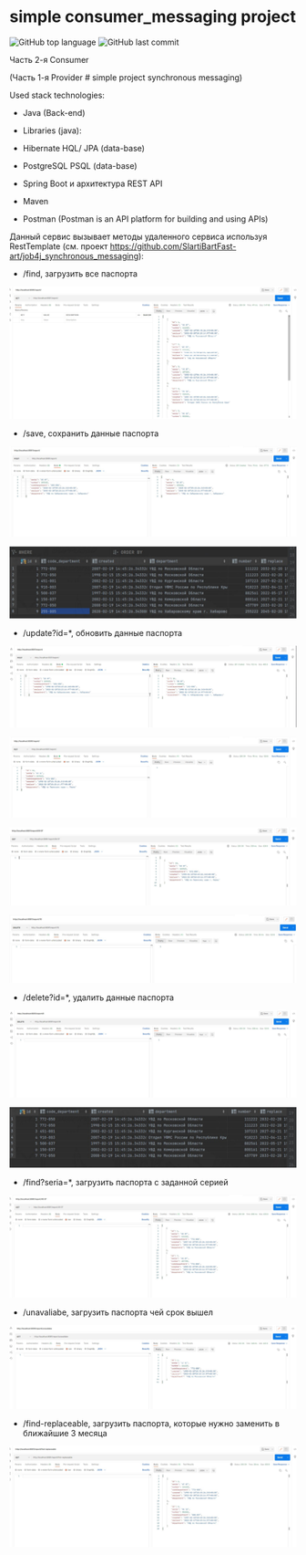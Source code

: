 # simple consumer_messaging project

![GitHub top language](https://img.shields.io/github/languages/top/SlartiBartFast-art/consumer_messaging?logo=java&logoColor=red)
![GitHub last commit](https://img.shields.io/github/last-commit/SlartiBartFast-art/consumer_messaging?logo=github)

Часть 2-я Consumer

(Часть 1-я Provider # simple project synchronous messaging)

Used stack technologies:

- Java (Back-end)

- Libraries (java):

- Hibernate HQL/ JPA (data-base)

- PostgreSQL PSQL (data-base)

- Spring Boot и архитектура REST API

- Maven

- Postman (Postman is an API platform for building and using APIs)

Данный сервис вызывает методы удаленного сервиса используя RestTemplate
(см. проект https://github.com/SlartiBartFast-art/job4j_synchronous_messaging):

- /find, загрузить все паспорта
  
![Image of Arch](https://github.com/SlartiBartFast-art/consumer_messaging/blob/master/image/Screenshot_1.jpg)

- /save, сохранить данные паспорта

![Image of Arch](https://github.com/SlartiBartFast-art/consumer_messaging/blob/master/image/Screenshot_2.jpg)

![Image of Arch](https://github.com/SlartiBartFast-art/consumer_messaging/blob/master/image/Screenshot_5.jpg)
  
- /update?id=*, обновить данные паспорта

![Image of Arch](https://github.com/SlartiBartFast-art/consumer_messaging/blob/master/image/Screenshot_11.jpg)

![Image of Arch](https://github.com/SlartiBartFast-art/consumer_messaging/blob/master/image/Screenshot_12.jpg)

![Image of Arch](https://github.com/SlartiBartFast-art/consumer_messaging/blob/master/image/Screenshot_13.jpg)

![Image of Arch](https://github.com/SlartiBartFast-art/consumer_messaging/blob/master/image/Screenshot_15.jpg)

- /delete?id=*, удалить данные паспорта

![Image of Arch](https://github.com/SlartiBartFast-art/consumer_messaging/blob/master/image/Screenshot_4.jpg)

![Image of Arch](https://github.com/SlartiBartFast-art/consumer_messaging/blob/master/image/Screenshot_6.jpg)

- /find?seria=*, загрузить паспорта с заданной серией

![Image of Arch](https://github.com/SlartiBartFast-art/consumer_messaging/blob/master/image/Screenshot_3.jpg)

- /unavaliabe, загрузить паспорта чей срок вышел

![Image of Arch](https://github.com/SlartiBartFast-art/consumer_messaging/blob/master/image/Screenshot_7.jpg)

- /find-replaceable, загрузить паспорта, которые нужно заменить в ближайшие 3 месяца

![Image of Arch](https://github.com/SlartiBartFast-art/consumer_messaging/blob/master/image/Screenshot_8.jpg)


